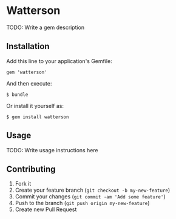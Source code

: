 # Watterson

TODO: Write a gem description

## Installation

Add this line to your application's Gemfile:

    gem 'watterson'

And then execute:

    $ bundle

Or install it yourself as:

    $ gem install watterson

## Usage

TODO: Write usage instructions here

## Contributing

1. Fork it
2. Create your feature branch (`git checkout -b my-new-feature`)
3. Commit your changes (`git commit -am 'Add some feature'`)
4. Push to the branch (`git push origin my-new-feature`)
5. Create new Pull Request
